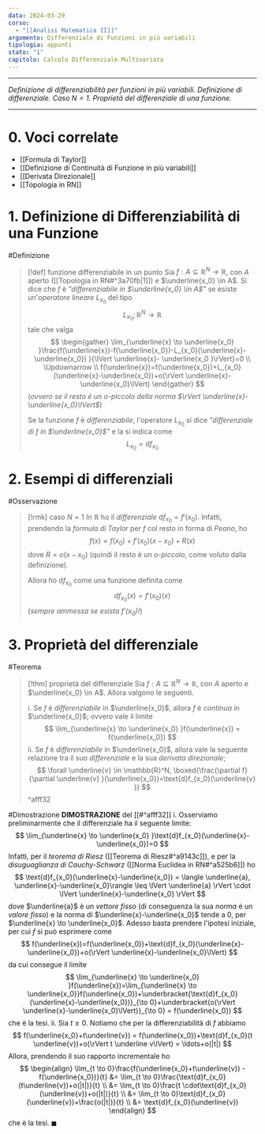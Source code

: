 ```yaml
---
data: 2024-03-29
corso:
  - "[[Analisi Matematica II]]"
argomento: Differenziale di Funzioni in più variabili
tipologia: appunti
stato: "1"
capitolo: Calcolo Differenziale Multivariata
---
```

- - -
*Definizione di differenziabilità per funzioni in più variabili. Definizione di differenziale. Caso $N=1$. Proprietà del differenziale di una funzione.*
- - -
# 0. Voci correlate
- [[Formula di Taylor]]
- [[Definizione di Continuità di Funzione in più variabili]]
- [[Derivata Direzionale]]
- [[Topologia in RN]]
# 1. Definizione di Differenziabilità di una Funzione
#Definizione 
> [!def] funzione differenziabile in un punto
> Sia $f:A \subseteq \mathbb{R}^N \longrightarrow \mathbb{R}$, con $A$ aperto ([[Topologia in RN#^3a70fb|1]]) e $\underline{x_0} \in A$.
> Si dice che $f$ è *"differenziabile in $\underline{x_0} \in A$"* se esiste un'*operatore lineare* $L_{x_0}$ del tipo
> $$
> L_{x_0}; \mathbb{R}^N \longrightarrow \mathbb{R}
> $$
> tale che valga
> $$
> \begin{gather}
> \lim_{\underline{x} \to \underline{x_0} }\frac{f(\underline{x})-f(\underline{x_0})-L_{x_0}(\underline{x}-\underline{x_0}) }{\lVert \underline{x}- \underline{x_0 }\rVert}=0
> \\
> \Updownarrow
> \\
> f(\underline{x})=f(\underline{x_0})+L_{x_0}(\underline{x}-\underline{x_0})+o(\rVert \underline{x}-\underline{x_0}\lVert)
> \end{gather}
> $$
> (*ovvero se il resto è un o-piccolo della norma $\rVert \underline{x}-\underline{x_0}\lVert$*)
> 
> Se la funzione $f$ è *differenziabile*, l'operatore $L_{x_0}$ si dice *"differenziale di $f$ in $\underline{x_0}$"* e la si indica come
> $$
> L_{x_0}=\text{d}f_{x_0}
> $$

# 2. Esempi di differenziali
#Osservazione 
> [!rmk] caso $N=1$
> In $\mathbb{R}$ ho il *differenziale* $\text{d}f_{x_0} = f'(x_0)$. Infatti, prendendo la *formula di Taylor* per $f$ col resto in forma di *Peano*, ho
> $$
> f(x)=f(x_0)+f'(x_0)(x-x_0)+R(x)
> $$
> dove $R=o(x-x_0)$ (quindi il resto è un *o-piccolo*, come voluto dalla definizione).
> 
> Allora ho $\text{d}f_{x_0}$ come una funzione definita come
> $$
> \text{d}f_{x_0}(x)=f'(x_0)(x)
> $$
> (*sempre ammessa se esista $f'(x_0)$!*)

# 3. Proprietà del differenziale
#Teorema 
> [!thm] proprietà del differenziale
> Sia $f:A \subseteq \mathbb{R}^N \longrightarrow \mathbb{R}$, con $A$ aperto e $\underline{x_0} \in A$. Allora valgono le seguenti.
> 
> i. Se $f$ è *differenziabile* in $\underline{x_0}$, allora $f$ è *continua* in $\underline{x_0}$; ovvero vale il limite
> $$
> \lim_{\underline{x} \to \underline{x_0} }f(\underline{x}) = f(\underline{x_0})
> $$
> ii. Se $f$ è *differenziabile* in $\underline{x_0}$, allora vale la seguente relazione tra il suo *differenziale* e la sua *derivata direzionale*;
> $$
> \forall \underline{v} \in \mathbb{R}^N, \boxed{\frac{\partial f}{\partial \underline{v} }(\underline{x_0})=\text{d}f_{x_0}(\underline{v} )}
> $$
^afff32

#Dimostrazione 
**DIMOSTRAZIONE** del [[#^afff32]]
i. Osserviamo preliminarmente che il differenziale ha il seguente limite:
$$
\lim_{\underline{x} \to \underline{x_0} }\text{d}f_{x_0}(\underline{x}-\underline{x_0})=0
$$
Infatti, per il *teorema di Riesz* ([[Teorema di Riesz#^a9143c]]), e per la *disuguaglianza di Cauchy-Schwarz* ([[Norma Euclidea in RN#^a525b6]]) ho
$$
\text{d}f_{x_0}(\underline{x}-\underline{x_0}) = \langle \underline{a}, \underline{x}-\underline{x_0}\rangle \leq \lVert \underline{a} \rVert \cdot \lVert \underline{x}-\underline{x_0} \rVert
$$
dove $\underline{a}$ è un *vettore fisso* (di conseguenza la sua *norma* è un *valore fisso*) e la norma di $\underline{x}-\underline{x_0}$ tende a $0$, per $\underline{x} \to \underline{x_0}$.
Adesso basta prendere l'ipotesi iniziale, per cui $f$ si può esprimere come
$$
f(\underline{x})=f(\underline{x_0})+\text{d}f_{x_0}(\underline{x}-\underline{x_0})+o(\rVert \underline{x}-\underline{x_0}\lVert)
$$
da cui consegue il limite
$$
\lim_{\underline{x} \to \underline{x_0} }f(\underline{x})=\lim_{\underline{x} \to \underline{x_0}}f(\underline{x_0})+\underbracket{\text{d}f_{x_0}(\underline{x}-\underline{x_0})}_{\to 0}+\underbracket{o(\rVert \underline{x}-\underline{x_0}\lVert)}_{\to 0} = f(\underline{x_0})
$$
che è la tesi.
ii. Sia $t\geq 0$. Notiamo che per la differenziabilità di $f$ abbiamo
$$
f(\underline{x_0}+t\underline{v}) = f(\underline{x_0})+\text{d}f_{x_0}(t \underline{v})+o(\rVert t \underline v\lVert) = \ldots+o(|t|)
$$
Allora, prendendo il suo rapporto incrementale ho
$$
\begin{align}
\lim_{t \to 0}\frac{f(\underline{x_0}+t\underline{v}) - f(\underline{x_0})}{t} &= \lim_{t \to 0}\frac{\text{d}f_{x_0}(t\underline{v})+o(|t|)}{t} \\
&= \lim_{t \to 0}\frac{t \cdot\text{d}f_{x_0}(\underline{v})+o(|t|)}{t} \\
&= \lim_{t \to 0}\text{d}f_{x_0}(\underline{v})+\frac{o(|t|)}{t} \\ &= \text{d}f_{x_0}(\underline{v})
\end{align}
$$
che è la tesi. $\blacksquare$

